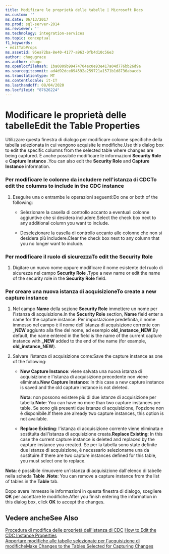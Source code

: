 ```yaml
---
title: Modificare le proprietà delle tabelle | Microsoft Docs
ms.custom: ''
ms.date: 06/13/2017
ms.prod: sql-server-2014
ms.reviewer: ''
ms.technology: integration-services
ms.topic: conceptual
f1_keywords:
- editTabProps
ms.assetid: 95ea72ba-8e40-4177-a963-0fb4d10c56e3
author: chugugrace
ms.author: chugu
ms.openlocfilehash: 1ba0809b99474704ec0e93e417a04d776bb26d9a
ms.sourcegitcommit: ad4d92dce894592a259721a1571b1d8736abacdb
ms.translationtype: MT
ms.contentlocale: it-IT
ms.lasthandoff: 08/04/2020
ms.locfileid: "87626224"
---
```

# <a name="edit-the-table-properties"></a><span data-ttu-id="f5c64-102">Modificare le proprietà delle tabelle</span><span class="sxs-lookup"><span data-stu-id="f5c64-102">Edit the Table Properties</span></span>
  <span data-ttu-id="f5c64-103">Utilizzare questa finestra di dialogo per modificare colonne specifiche della tabella selezionata in cui vengono acquisite le modifiche.</span><span class="sxs-lookup"><span data-stu-id="f5c64-103">Use this dialog box to edit the specific columns from the selected table where changes are being captured.</span></span> <span data-ttu-id="f5c64-104">È anche possibile modificare le informazioni **Security Role** e **Capture Instance** .</span><span class="sxs-lookup"><span data-stu-id="f5c64-104">You can also edit the **Security Role** and **Capture Instance** information.</span></span>  
  
### <a name="to-edit-the-columns-to-include-in-the-cdc-instance"></a><span data-ttu-id="f5c64-105">Per modificare le colonne da includere nell'istanza di CDC</span><span class="sxs-lookup"><span data-stu-id="f5c64-105">To edit the columns to include in the CDC instance</span></span>  
  
1.  <span data-ttu-id="f5c64-106">Eseguire una o entrambe le operazioni seguenti:</span><span class="sxs-lookup"><span data-stu-id="f5c64-106">Do one or both of the following:</span></span>  
  
    -   <span data-ttu-id="f5c64-107">Selezionare la casella di controllo accanto a eventuali colonne aggiuntive che si desidera includere.</span><span class="sxs-lookup"><span data-stu-id="f5c64-107">Select the check box next to any additional column you want to include.</span></span>  
  
    -   <span data-ttu-id="f5c64-108">Deselezionare la casella di controllo accanto alle colonne che non si desidera più includere.</span><span class="sxs-lookup"><span data-stu-id="f5c64-108">Clear the check box next to any column that you no longer want to include.</span></span>  
  
### <a name="to-edit-the-security-role"></a><span data-ttu-id="f5c64-109">Per modificare il ruolo di sicurezza</span><span class="sxs-lookup"><span data-stu-id="f5c64-109">To edit the Security Role</span></span>  
  
1.  <span data-ttu-id="f5c64-110">Digitare un nuovo nome oppure modificare il nome esistente del ruolo di sicurezza nel campo **Security Role** .</span><span class="sxs-lookup"><span data-stu-id="f5c64-110">Type a new name or edit the name of the security role in the **Security Role** field.</span></span>  
  
### <a name="to-create-a-new-capture-instance"></a><span data-ttu-id="f5c64-111">Per creare una nuova istanza di acquisizione</span><span class="sxs-lookup"><span data-stu-id="f5c64-111">To create a new capture instance</span></span>  
  
1.  <span data-ttu-id="f5c64-112">Nel campo **Name** della sezione **Security Role** immettere un nome per l'istanza di acquisizione.</span><span class="sxs-lookup"><span data-stu-id="f5c64-112">In the **Security Role** section, **Name** field enter a name for the capture instance.</span></span> <span data-ttu-id="f5c64-113">Per impostazione predefinita, il nome immesso nel campo è il nome dell'istanza di acquisizione corrente con **_NEW** aggiunto alla fine del nome, ad esempio **old_instance_NEW**.</span><span class="sxs-lookup"><span data-stu-id="f5c64-113">By default, the name entered in the field is the name of the current capture instance with **_NEW** added to the end of the name (for example, **old_instance_NEW**).</span></span>  
  
2.  <span data-ttu-id="f5c64-114">Salvare l'istanza di acquisizione come:</span><span class="sxs-lookup"><span data-stu-id="f5c64-114">Save the capture instance as one of the following:</span></span>  
  
    -   <span data-ttu-id="f5c64-115">**New Capture Instance**: viene salvata una nuova istanza di acquisizione e l'istanza di acquisizione precedente non viene eliminata.</span><span class="sxs-lookup"><span data-stu-id="f5c64-115">**New Capture Instance**: In this case a new capture instance is saved and the old capture instance is not deleted.</span></span>  
  
         <span data-ttu-id="f5c64-116">**Nota**: non possono esistere più di due istanze di acquisizione per tabella.</span><span class="sxs-lookup"><span data-stu-id="f5c64-116">**Note**: You can have no more than two capture instances per table.</span></span> <span data-ttu-id="f5c64-117">Se sono già presenti due istanze di acquisizione, l'opzione non è disponibile.</span><span class="sxs-lookup"><span data-stu-id="f5c64-117">If there are already two capture instances, this option is not available.</span></span>  
  
    -   <span data-ttu-id="f5c64-118">**Replace Existing**: l'istanza di acquisizione corrente viene eliminata e sostituita dall'istanza di acquisizione creata.</span><span class="sxs-lookup"><span data-stu-id="f5c64-118">**Replace Existing**: In this case the current capture instance is deleted and replaced by the capture instance you created.</span></span> <span data-ttu-id="f5c64-119">Se per la tabella sono state definite due istanze di acquisizione, è necessario selezionarne una da sostituire.</span><span class="sxs-lookup"><span data-stu-id="f5c64-119">If there are two capture instances defined for this table, you must select one to replace.</span></span>  
  
 <span data-ttu-id="f5c64-120">**Nota**: è possibile rimuovere un'istanza di acquisizione dall'elenco di tabelle nella scheda **Table** .</span><span class="sxs-lookup"><span data-stu-id="f5c64-120">**Note**: You can remove a capture instance from the list of tables in the **Table** tab.</span></span>  
  
 <span data-ttu-id="f5c64-121">Dopo avere immesso le informazioni in questa finestra di dialogo, scegliere **OK** per accettare le modifiche.</span><span class="sxs-lookup"><span data-stu-id="f5c64-121">After you finish entering the information in this dialog box, click **OK** to accept the changes.</span></span>  
  
## <a name="see-also"></a><span data-ttu-id="f5c64-122">Vedere anche</span><span class="sxs-lookup"><span data-stu-id="f5c64-122">See Also</span></span>  
 <span data-ttu-id="f5c64-123">[Procedura di modifica delle proprietà dell'istanza di CDC](how-to-edit-the-cdc-instance-properties.md) </span><span class="sxs-lookup"><span data-stu-id="f5c64-123">[How to Edit the CDC Instance Properties](how-to-edit-the-cdc-instance-properties.md) </span></span>  
 [<span data-ttu-id="f5c64-124">Apportare modifiche alle tabelle selezionate per l'acquisizione di modifiche</span><span class="sxs-lookup"><span data-stu-id="f5c64-124">Make Changes to the Tables Selected for Capturing Changes</span></span>](make-changes-to-the-tables-selected-for-capturing-changes.md)  
  
  
